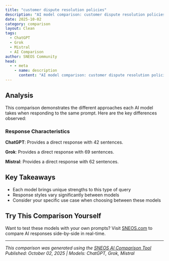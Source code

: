 ```yaml
---
title: "customer dispute resolution policies"
description: "AI model comparison: customer dispute resolution policies..."
date: 2025-10-02
category: comparison
layout: Clean
tags:
  - ChatGPT
  - Grok
  - Mistral
  - AI Comparison
author: SNEOS Community
head:
  - - meta
    - name: description
      content: "AI model comparison: customer dispute resolution policies..."
---
```


<ChatComparison
  title="customer dispute resolution policies"
  prompt="customer dispute resolution policies"
  :responses='{
    "ChatGPT": "Certainly! Below is an overview of common **Customer Dispute Resolution Policies** that organizations implement to effectively manage and resolve customer complaints and disputes.\n\n---\n\n### Customer Dispute Resolution Policy\n\n#### 1. **Purpose**\nTo establish a clear, fair, and consistent process for addressing and resolving customer disputes or complaints to maintain customer satisfaction and trust.\n\n#### 2. **Scope**\nThis policy applies to all customer disputes related to products, services, billing, delivery, or any other issue involving the organization.\n\n#### 3. **Principles**\n- **Fairness:** All disputes will be handled impartially.\n- **Transparency:** Customers will be informed of the steps and status of their dispute.\n- **Timeliness:** Disputes will be resolved promptly within a specified timeframe.\n- **Confidentiality:** Customer information will be kept confidential throughout the process.\n- **Accessibility:** Customers can easily access the dispute resolution process.\n\n#### 4. **Dispute Resolution Process**\n\n**Step 1: Receipt of Dispute**\n- Customers can submit disputes via phone, email, website form, or in person.\n- All disputes must be logged with relevant details, including customer contact information, nature of the dispute, and date received.\n\n**Step 2: Acknowledgment**\n- Acknowledge receipt of the dispute within [e.g., 24-48 hours].\n- Provide the customer with an estimated timeline for resolution.\n\n**Step 3: Evaluation and Investigation**\n- Assign a responsible representative or team to investigate.\n- Review all relevant documents and communication.\n- Engage with the customer for additional information if needed.\n\n**Step 4: Resolution**\n- Propose a fair resolution based on findings.\n- Communicate the resolution clearly to the customer.\n- If necessary, escalate to higher management or third-party mediation.\n\n**Step 5: Implementation**\n- Implement the agreed-upon resolution (refund, replacement, service correction, etc.).\n- Confirm with the customer that the resolution is satisfactory.\n\n**Step 6: Closure and Documentation**\n- Close the dispute case after resolution.\n- Document the outcome for future reference and trend analysis.\n\n#### 5. **Escalation**\nIf the customer is not satisfied with the proposed resolution, they can:\n- Request escalation to senior management.\n- Utilize third-party mediation or arbitration if available.\n- Contact relevant regulatory or consumer protection agencies.\n\n#### 6. **Training**\nAll employees involved in customer service must be trained on dispute resolution procedures to ensure consistency and professionalism.\n\n#### 7. **Monitoring and Improvement**\n- Regularly review dispute trends and resolution outcomes.\n- Use insights to improve products, services, and processes.\n- Update this policy as needed.\n\n---\n\nIf you want, I can help draft a more detailed or customized policy tailored to a specific industry or organization. Would you like me to do that?",
    "Grok": "Customer dispute resolution policies are guidelines and procedures implemented by a business to address and resolve conflicts or disagreements with customers. These policies are essential for maintaining customer satisfaction, trust, and loyalty while protecting the business from potential legal or reputational risks. Below is an overview of key components and best practices for creating effective customer dispute resolution policies:\n\n### Key Components of Customer Dispute Resolution Policies\n\n1. **Clear Communication Channels**:\n   - Provide multiple, accessible ways for customers to raise concerns (e.g., phone, email, live chat, in-person).\n   - Ensure customers know how and where to file a complaint or dispute.\n\n2. **Acknowledgment of Complaints**:\n   - Acknowledge receipt of the customer\u2019s complaint promptly, ideally within 24\u201348 hours.\n   - Inform the customer of the expected timeline for resolution and any steps they need to take.\n\n3. **Fair and Transparent Process**:\n   - Outline a step-by-step process for handling disputes, ensuring fairness and consistency.\n   - Avoid bias and ensure that the customer feels heard and respected.\n\n4. **Trained Staff**:\n   - Train customer service representatives to handle disputes professionally and empathetically.\n   - Empower staff to resolve minor issues on the spot when possible, reducing escalation.\n\n5. **Timely Resolution**:\n   - Set clear deadlines for resolving disputes (e.g., 7\u201314 days for standard complaints).\n   - Keep the customer updated on the progress of their case.\n\n6. **Escalation Options**:\n   - Provide a mechanism for escalated disputes to be handled by senior staff or management if the initial resolution is unsatisfactory.\n   - Outline how and when a dispute can be escalated.\n\n7. **Documentation**:\n   - Maintain records of all customer complaints, communications, and resolutions for transparency and future reference.\n   - Use this data to identify recurring issues and improve processes or products.\n\n8. **Resolution Options**:\n   - Offer fair and reasonable solutions, such as refunds, replacements, discounts, or apologies, depending on the nature of the dispute.\n   - Ensure solutions comply with consumer protection laws and company policies.\n\n9. **Alternative Dispute Resolution (ADR)**:\n   - Include options like mediation or arbitration for unresolved disputes, especially for high-value or complex issues.\n   - Specify if customers can seek third-party assistance (e.g., ombudsman services, consumer protection agencies).\n\n10. **Compliance with Legal Standards**:\n    - Ensure the policy aligns with local, national, and international consumer protection laws (e.g., the Consumer Rights Act in the UK or the Federal Trade Commission regulations in the US).\n    - Clearly state the customer\u2019s legal rights within the policy.\n\n### Best Practices for Effective Dispute Resolution\n\n- **Customer-Centric Approach**: Always prioritize the customer\u2019s perspective and aim to rebuild trust, even if the resolution isn\u2019t fully in their favor.\n- **Proactive Communication**: Reach out to customers before they complain if you identify an issue (e.g., delayed delivery).\n- **Feedback Loop**: Use resolved disputes as learning opportunities to improve products, services, or policies.\n- **Transparency**: Publicize the dispute resolution policy on your website, in contracts, or at points of sale so customers know their rights and the process.\n- **Cultural Sensitivity**: Be mindful of cultural differences in communication and conflict resolution, especially for global businesses.\n\n### Sample Customer Dispute Resolution Policy Outline\n\n1. **Introduction**:\n   - State the company\u2019s commitment to customer satisfaction.\n   - Explain the purpose of the policy.\n\n2. **How to Raise a Concern**:\n   - Provide contact details and methods for submitting complaints.\n\n3. **Process**:\n   - Step 1: Initial contact and acknowledgment.\n   - Step 2: Investigation and resolution timeline.\n   - Step 3: Escalation process if unresolved.\n\n4. **Resolution Options**:\n   - Examples of potential remedies (refunds, replacements, etc.).\n\n5. **Legal Rights and ADR**:\n   - Outline customer rights under applicable laws.\n   - Mention third-party mediation or arbitration if relevant.\n\n6. **Contact for Further Assistance**:\n   - Provide details for senior management or external bodies if the dispute remains unresolved.\n\n### Benefits of a Strong Dispute Resolution Policy\n- Enhances customer trust and loyalty.\n- Reduces the likelihood of negative reviews or bad publicity.\n- Minimizes legal risks by resolving issues before they escalate.\n- Improves internal processes by identifying systemic issues.\n\nIf you are drafting a policy for a specific business or industry, let me know, and I can help tailor it further!",
    "Mistral": "Customer dispute resolution policies are essential for businesses to handle conflicts and complaints effectively. Here are some key elements and best practices to include in your customer dispute resolution policy:\n\n### Key Elements of a Customer Dispute Resolution Policy\n\n1. **Clear Communication Channels**\n   - **Contact Information:** Provide multiple ways for customers to reach out, such as phone, email, live chat, and social media.\n   - **Response Time:** Specify the expected response time for initial contact and resolution.\n\n2. **Acknowledgment and Empathy**\n   - **Immediate Acknowledgment:** Acknowledge the complaint promptly to assure the customer that their issue is being taken seriously.\n   - **Empathy:** Show empathy and understanding towards the customer\u0027s concerns.\n\n3. **Investigation Process**\n   - **Thorough Investigation:** Conduct a thorough investigation to understand the root cause of the issue.\n   - **Documentation:** Keep detailed records of all communications and actions taken.\n\n4. **Resolution Options**\n   - **Compensation:** Offer compensation where appropriate, such as refunds, discounts, or replacement products.\n   - **Alternative Solutions:** Provide alternative solutions if the primary resolution is not feasible.\n\n5. **Escalation Procedures**\n   - **Escalation Path:** Define a clear path for escalating unresolved issues to higher levels of management.\n   - **Final Decision:** Ensure there is a final decision-maker who can resolve complex disputes.\n\n6. **Feedback and Improvement**\n   - **Customer Feedback:** Collect feedback from customers after the resolution to improve future processes.\n   - **Continuous Improvement:** Use the feedback to continuously improve the dispute resolution process.\n\n7. **Legal Compliance**\n   - **Regulatory Requirements:** Ensure the policy complies with all relevant laws and regulations.\n   - **Legal Recourse:** Inform customers of their legal rights and any available legal recourse.\n\n### Best Practices for Customer Dispute Resolution\n\n1. **Training and Empowerment**\n   - **Staff Training:** Train staff on effective communication, problem-solving, and dispute resolution techniques.\n   - **Empowerment:** Empower frontline staff to resolve common issues without needing higher approval.\n\n2. **Transparency**\n   - **Clear Policies:** Ensure that dispute resolution policies are clear, accessible, and easy to understand.\n   - **Transparent Process:** Keep the customer informed throughout the resolution process.\n\n3. **Fairness and Consistency**\n   - **Consistent Approach:** Apply a consistent approach to resolving disputes to ensure fairness.\n   - **Unbiased Decisions:** Ensure decisions are unbiased and based on facts.\n\n4. **Customer-Centric Approach**\n   - **Customer Satisfaction:** Prioritize customer satisfaction and aim to resolve disputes in a way that meets the customer\u0027s needs.\n   - **Follow-Up:** Follow up with the customer after the resolution to ensure they are satisfied with the outcome.\n\n5. **Documentation and Record-Keeping**\n   - **Detailed Records:** Maintain detailed records of all disputes, communications, and resolutions.\n   - **Audit Trail:** Ensure there is an audit trail for all actions taken during the resolution process.\n\n6. **Alternative Dispute Resolution (ADR)**\n   - **Mediation and Arbitration:** Offer mediation or arbitration as alternative dispute resolution methods if necessary.\n   - **Third-Party Services:** Utilize third-party dispute resolution services if internal resolution is not possible.\n\n### Sample Customer Dispute Resolution Policy\n\n**1. Purpose**\nThe purpose of this policy is to ensure that all customer disputes are handled promptly, fairly, and effectively.\n\n**2. Scope**\nThis policy applies to all customer disputes related to our products and services.\n\n**3. Procedure**\n   - **Initial Contact:** Customers can contact us via phone, email, or live chat.\n   - **Acknowledgment:** We will acknowledge the complaint within 24 hours.\n   - **Investigation:** We will conduct a thorough investigation within 72 hours.\n   - **Resolution:** We will propose a resolution within 5 business days.\n   - **Escalation:** If the dispute is not resolved, it will be escalated to a manager within 2 business days.\n   - **Final Decision:** The final decision will be communicated to the customer within 10 business days.\n\n**4. Compensation**\n   - **Refunds:** We will offer refunds for defective products or unsatisfactory services.\n   - **Discounts:** We may offer discounts on future purchases as compensation.\n   - **Replacements:** We will replace defective products where applicable.\n\n**5. Feedback**\n   - **Customer Feedback:** We will collect feedback from customers after the resolution.\n   - **Improvement:** We will use the feedback to improve our dispute resolution process.\n\n**6. Legal Compliance**\n   - **Regulatory Requirements:** This policy complies with all relevant laws and regulations.\n   - **Legal Recourse:** Customers will be informed of their legal rights and any available legal recourse.\n\nBy implementing a comprehensive customer dispute resolution policy, businesses can enhance customer satisfaction, build trust, and maintain a positive reputation."
  }'
  published-date="01:43"
/>

## Analysis

This comparison demonstrates the different approaches each AI model takes when responding to the same prompt. Here are the key differences observed:

### Response Characteristics

**ChatGPT**: Provides a direct response with 42 sentences. 

**Grok**: Provides a direct response with 69 sentences. 

**Mistral**: Provides a direct response with 62 sentences. 

## Key Takeaways

- Each model brings unique strengths to this type of query
- Response styles vary significantly between models
- Consider your specific use case when choosing between these models

## Try This Comparison Yourself

Want to test these models with your own prompts? Visit [SNEOS.com](https://sneos.com) to compare AI responses side-by-side in real-time.

---

*This comparison was generated using the [SNEOS AI Comparison Tool](https://sneos.com)*
*Published: October 02, 2025 | Models: ChatGPT, Grok, Mistral*
